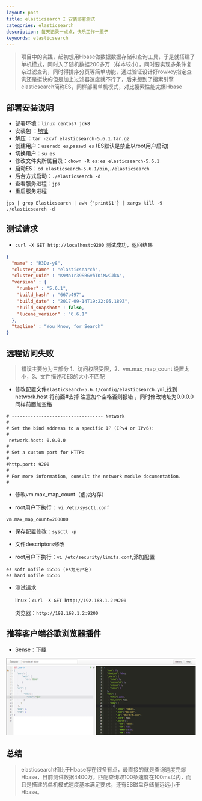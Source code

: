 ```yaml
---
layout: post
title: elasticsearch I 安装部署测试
categories: elasticsearch
description: 每天记录一点点，快乐工作一辈子
keywords: elasticsearch
---
```


> 项目中的实践，起初想用Hbase做数据数据存储和查询工具，于是就搭建了单机模式，同时入了随机数据200多万（样本较小），同时要实现多条件复杂过滤查询，同时得排序分页等简单功能，通过验证设计好rowkey指定查询还是挺快的但是加上过滤器速度就不行了，后来想到了搜索引擎elasticsearch简称ES，同样部署单机模式，对比搜索性能完爆Hbase

## 部署安装说明

* 部署环境：`linux centos7 jdk8`
* 安装包  ：[地址](https://artifacts.elastic.co/downloads/elasticsearch/elasticsearch-5.6.1.tar.gz)
* 解压    ：`tar -zxvf elasticsearch-5.6.1.tar.gz`
* 创建用户：`useradd es`,`passwd es` (ES默认是禁止以root用户启动)
* 切换用户：`su es`
* 修改文件夹所属目录：`chown -R es:es elasticsearch-5.6.1 `
* 启动ES：`cd elasticsearch-5.6.1/bin`,`./elasticsearch`
* 后台方式启动：`./elasticsearch -d`
* 查看服务进程：`jps`
* 重启服务进程

```shell
jps | grep Elasticsearch | awk {'print$1'} | xargs kill -9 
./elasticsearch -d
```

## 测试请求

* `curl -X GET http://localhost:9200` 测试成功，返回结果

```json
{
  "name" : "R3Dz-y8",
  "cluster_name" : "elasticsearch",
  "cluster_uuid" : "K9Ma1r39SBGvhTKiMwCJkA",
  "version" : {
    "number" : "5.6.1",
    "build_hash" : "667b497",
    "build_date" : "2017-09-14T19:22:05.189Z",
    "build_snapshot" : false,
    "lucene_version" : "6.6.1"
  },
  "tagline" : "You Know, for Search"
}
```

## 远程访问失败

> 错误主要分为三部分 1、访问权限受限，2、vm.max_map_count 设置太小，3、文件描述和ES的大小不匹配

* 修改配置文件`elasticsearch-5.6.1/config/elasticsearch.yml`,找到 network.host 将前面#去掉 注意加个空格否则报错 ，同时修改地址为0.0.0.0 同样前面加空格

```
# ---------------------------------- Network
#
# Set the bind address to a specific IP (IPv4 or IPv6):
#
 network.host: 0.0.0.0
#
# Set a custom port for HTTP:
#
#http.port: 9200
#
# For more information, consult the network module documentation.
#
```

* 修改vm.max_map_count（虚拟内存）

* root用户下执行： `vi /etc/sysctl.conf`

```shell
vm.max_map_count=200000
```

* 保存配置修改：`sysctl -p`

* 文件descriptors修改

* root用户下执行：`vi /etc/security/limits.conf`,添加配置

```shell
es soft nofile 65536 (es为用户名)
es hard nofile 65536
```

* 测试请求

  linux：`curl -X GET http://192.168.1.2:9200`

  浏览器：`http://192.168.1.2:9200`

## 推荐客户端谷歌浏览器插件

* Sense：[下载](http://www.cnplugins.com/down/predown.aspx?fn=1412/www.cnplugins.com_lhjgkmllcaadmopgmanpapmpjgmfcfig_0_9_0_.crx&aid=2935)

![sense](/images/posts/elasticsearch/sense.png)

## 总结

> elasticsearch相比于Hbase存在很多有点，最直接的就是查询速度完爆Hbase，目前测试数据4400万，匹配查询取100条速度在100ms以内，而且是搭建的单机模式速度基本满足要求，还有ES磁盘存储量远远小于Hbase。
